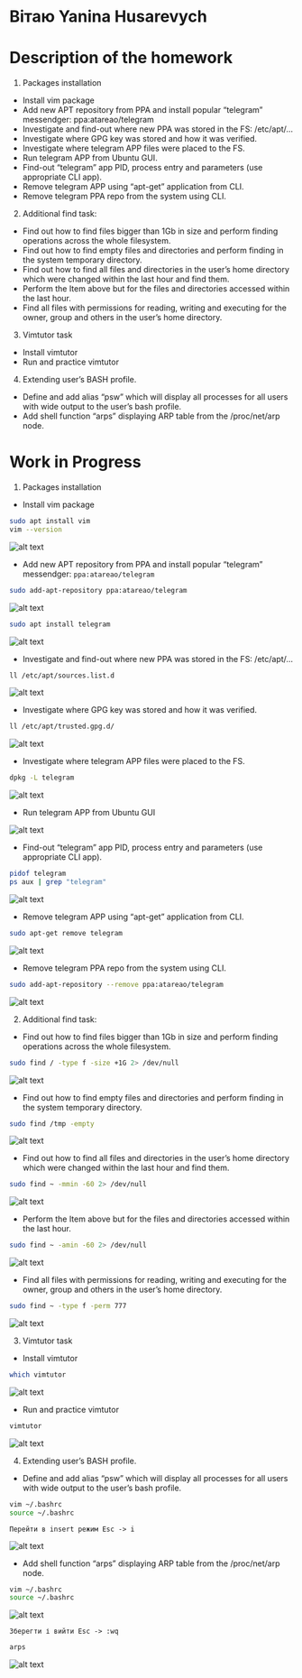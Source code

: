 # Вітаю Yanina Husarevych

# Description of the homework
1. Packages installation
- Install vim package
- Add new APT repository from PPA and install popular “telegram” messendger: ppa:atareao/telegram
- Investigate and find-out where new PPA was stored in the FS: /etc/apt/…
- Investigate where GPG key was stored and how it was verified.
- Investigate where telegram APP files were placed to the FS.
- Run telegram APP from Ubuntu GUI.
- Find-out “telegram” app PID, process entry and parameters (use appropriate CLI app).
- Remove telegram APP using “apt-get” application from CLI.
- Remove telegram PPA repo from the system using CLI.

2. Additional find task: 
- Find out how to find files bigger than 1Gb in size and perform finding operations across the whole filesystem.
- Find out how to find empty files and directories and perform finding in the system temporary directory.
- Find out how to find all files and directories in the user’s home directory which were changed within the last hour and find them.
- Perform the Item above but for the files and directories accessed within the last hour.
- Find all files with permissions for reading, writing and executing for the owner, group and others in the user’s home directory.

3. Vimtutor task
- Install vimtutor
- Run and practice vimtutor

4. Extending user’s BASH profile.
- Define and add alias “psw” which will display all processes for all users with wide output to the user’s bash profile.
- Add shell function “arps” displaying ARP table from the /proc/net/arp node.

# Work in Progress
1. Packages installation
- Install vim package

``` Bash
sudo apt install vim
vim --version
```

![alt text](screen/image.png)

- Add new APT repository from PPA and install popular “telegram” messendger: `ppa:atareao/telegram`

``` Bash
sudo add-apt-repository ppa:atareao/telegram
```

![alt text](screen/image-1.png)

``` Bash
sudo apt install telegram
```

![alt text](screen/image-4.png)

- Investigate and find-out where new PPA was stored in the FS: /etc/apt/…

``` Bash
ll /etc/apt/sources.list.d
```

![alt text](screen/image-2.png)

- Investigate where GPG key was stored and how it was verified.

``` Bash
ll /etc/apt/trusted.gpg.d/
```

![alt text](screen/image-3.png)

- Investigate where telegram APP files were placed to the FS.

``` Bash
dpkg -L telegram
```

![alt text](screen/image-5.png)

- Run telegram APP from Ubuntu GUI

![alt text](screen/image-6.png)

- Find-out “telegram” app PID, process entry and parameters (use appropriate CLI app).

``` Bash
pidof telegram
ps aux | grep "telegram"
```

![alt text](screen/image-7.png)

- Remove telegram APP using “apt-get” application from CLI.

``` Bash
sudo apt-get remove telegram
```

![alt text](screen/image-8.png)

- Remove telegram PPA repo from the system using CLI.

``` Bash
sudo add-apt-repository --remove ppa:atareao/telegram
```

![alt text](screen/image-9.png)

2. Additional find task: 

- Find out how to find files bigger than 1Gb in size and perform finding operations across the whole filesystem.

``` Bash
sudo find / -type f -size +1G 2> /dev/null
```

![alt text](screen/image-10.png)

- Find out how to find empty files and directories and perform finding in the system temporary directory.

``` Bash
sudo find /tmp -empty
```

![alt text](screen/image-11.png)

- Find out how to find all files and directories in the user’s home directory which were changed within the last hour and find them.

``` Bash
sudo find ~ -mmin -60 2> /dev/null
```

![alt text](screen/image-12.png)

- Perform the Item above but for the files and directories accessed within the last hour.

``` Bash
sudo find ~ -amin -60 2> /dev/null
```

![alt text](screen/image-13.png)

- Find all files with permissions for reading, writing and executing for the owner, group and others in the user’s home directory.

``` Bash
sudo find ~ -type f -perm 777
```

![alt text](screen/image-14.png)

3. Vimtutor task
- Install vimtutor

``` Bash
which vimtutor
```

![alt text](screen/image-15.png)

- Run and practice vimtutor

``` Bash
vimtutor
```

![alt text](screen/image-16.png)

4. Extending user’s BASH profile.

- Define and add alias “psw” which will display all processes for all users with wide output to the user’s bash profile.

``` Bash
vim ~/.bashrc
source ~/.bashrc
```

`Перейти в insert режим Esc -> i`

![alt text](screen/image-17.png)

- Add shell function “arps” displaying ARP table from the /proc/net/arp node.

``` Bash
vim ~/.bashrc
source ~/.bashrc
```

![alt text](screen/image-18.png)

`Зберегти і вийти Esc -> :wq`

``` Bash
arps
```

![alt text](screen/image-19.png)